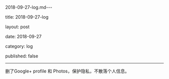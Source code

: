 2018-09-27-log.md---

title: 2018-09-27-log

layout: post

date: 2018-09-27

category: log

published: false

---

删了Google+ profile 和 Photos，保护隐私，不散落个人信息。
